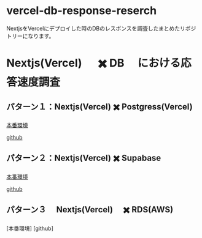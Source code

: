 # vercel-db-response-reserch
NextjsをVercelにデプロイした時のDBのレスポンスを調査したまとめたリポジトリーになります。

# Nextjs(Vercel) 　 ✖️ DB 　における応答速度調査

## パターン１：Nextjs(Vercel) ✖️ Postgress(Vercel)

[本番環境](https://nextjs-versle-deploy-db-response-speed-test.vercel.app/)


[github](https://github.com/nagisa599/nextjs-vercel-deploy-db-response-test)

## パターン２：Nextjs(Vercel) ✖️ Supabase

[本番環境](https://nextjs-vercel-deploy-supabase-response-test.vercel.app/)


[github](https://github.com/nagisa599/nextjs-vercel-deploy-supabase-response-test)

## パターン３　 Nextjs(Vercel)　 ✖️ RDS(AWS)

[本番環境]
[github]

